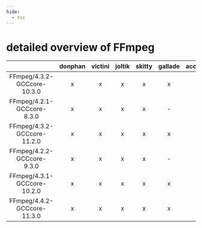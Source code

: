 ```yaml
---
hide:
  - toc
---
```


detailed overview of FFmpeg
===========================

| |donphan|victini|joltik|skitty|gallade|accelgor|swalot|doduo|
| :---: | :---: | :---: | :---: | :---: | :---: | :---: | :---: | :---: |
|FFmpeg/4.3.2-GCCcore-10.3.0|x|x|x|x|x|x|x|x|
|FFmpeg/4.2.1-GCCcore-8.3.0|x|x|x|x|-|x|x|x|
|FFmpeg/4.3.2-GCCcore-11.2.0|x|x|x|x|x|x|x|x|
|FFmpeg/4.2.2-GCCcore-9.3.0|x|x|x|x|-|-|x|x|
|FFmpeg/4.3.1-GCCcore-10.2.0|x|x|x|x|x|x|x|x|
|FFmpeg/4.4.2-GCCcore-11.3.0|x|x|x|x|x|x|x|x|
